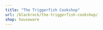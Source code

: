 ```yaml
---
title: "The Triggerfish Cookshop"
url: /blackrock/the-triggerfish-cookshop/
shop: houseware
---
```

